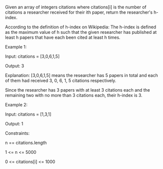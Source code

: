 Given an array of integers citations where citations[i] is the number of citations a researcher received for their ith paper, return the researcher's h-index.

According to the definition of h-index on Wikipedia: The h-index is defined as the maximum value of h such that the given researcher has published at least h papers that have each been cited at least h times.

 

Example 1:

Input: citations = [3,0,6,1,5]

Output: 3

Explanation: [3,0,6,1,5] means the researcher has 5 papers in total and each of them had received 3, 0, 6, 1, 5 citations respectively.

Since the researcher has 3 papers with at least 3 citations each and the remaining two with no more than 3 citations each, their h-index is 3.

Example 2:

Input: citations = [1,3,1]

Output: 1
 

Constraints:

n == citations.length

1 <= n <= 5000

0 <= citations[i] <= 1000
